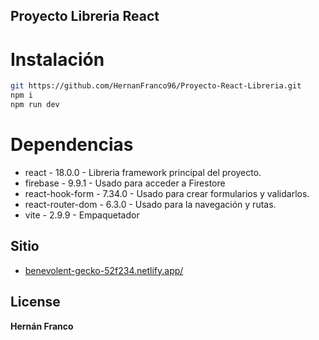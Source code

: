 ## Proyecto Libreria React

# Instalación

```sh
git https://github.com/HernanFranco96/Proyecto-React-Libreria.git
npm i
npm run dev
```

# Dependencias

- react - 18.0.0 - Libreria framework principal del proyecto.
- firebase - 9.9.1 - Usado para acceder a Firestore
- react-hook-form - 7.34.0 - Usado para crear formularios y validarlos.
- react-router-dom - 6.3.0 - Usado para la navegación y rutas.
- vite - 2.9.9 - Empaquetador

## Sitio
- [benevolent-gecko-52f234.netlify.app/](https://benevolent-gecko-52f234.netlify.app/)

## License

**Hernán Franco**
